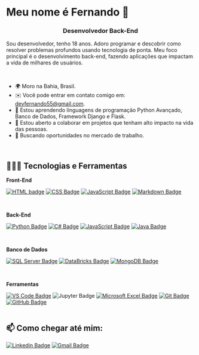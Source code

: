 Meu nome é Fernando 🫡
==========================

<h3 align="center">Desenvolvedor Back-End</h3>

Sou desenvolvedor, tenho 18 anos. Adoro programar e descobrir como resolver problemas profundos usando tecnologia de ponta. Meu foco principal é o desenvolvimento back-end, fazendo aplicações que impactam a vida de milhares de usuários.

<br>

* 🌍 Moro na Bahia, Brasil.
* ✉️ Você pode entrar em contato comigo em: [devfernando55@gmail.com](mailto:devfernando55@gmail.com).
* 🧠 Estou aprendendo linguagens de programação Python Avançado, Banco de Dados, Framework Django e Flask.
* 🤝 Estou aberto a colaborar em projetos que tenham alto impacto na vida das pessoas.
* 👀 Buscando oportunidades no mercado de trabalho.
<br>

## 👨🏾‍💻 Tecnologias e Ferramentas

**Front-End**  

[![HTML badge](https://img.shields.io/badge/HTML5-E34F26?style=for-the-badge&logo=html5&logoColor=white)](https://github.com/devfernando55)
[![CSS Badge](https://img.shields.io/badge/CSS3-1572B6?style=for-the-badge&logo=css3&logoColor=white)](https://github.com/devfernando55)
[![JavaScript Badge](https://img.shields.io/badge/JavaScript-F7DF1E?style=for-the-badge&logo=javascript&logoColor=black)](https://github.com/devfernando55) 
[![Markdown Badge](https://img.shields.io/badge/Markdown-000000?style=for-the-badge&logo=markdown&logoColor=white)](https://github.com/devfernando55)

<br>

**Back-End**  

[![Python Badge](https://img.shields.io/badge/Python-14354C?style=for-the-badge&logo=python&logoColor=white)](https://github.com/devfernando55)
[![C# Badge](https://img.shields.io/badge/C%23-239120?style=for-the-badge&logo=c-sharp&logoColor=white)](https://github.com/devfernando55)
[![JavaScript Badge](https://img.shields.io/badge/JavaScript-323330?style=for-the-badge&logo=javascript&logoColor=F7DF1E)](https://github.com/devfernando55)
[![Java Badge](https://img.shields.io/badge/Java-ED8B00?style=for-the-badge&logo=openjdk&logoColor=white)](https://github.com/devfernando55)

<br>

**Banco de Dados**

[![SQL Server Badge](https://img.shields.io/badge/Microsoft%20SQL%20Server-CC2927?style=for-the-badge&logo=microsoft%20sql%20server&logoColor=white)](https://github.com/devfernando55)
[![DataBricks Badge](https://img.shields.io/badge/Databricks-FF3621?style=for-the-badge&logo=Databricks&logoColor=white)](https://github.com/devfernando55)
[![MongoDB Badge](https://img.shields.io/badge/MongoDB-4EA94B?style=for-the-badge&logo=mongodb&logoColor=white)](https://github.com/devfernando55)

<br>

**Ferramentas** 

[![VS Code Badge](https://img.shields.io/badge/Visual_Studio_Code-5C2D91?style=for-the-badge&logo=visual%20studio%20code&logoColor=white)](https://github.com/devfernando55)
![Jupyter Badge](https://img.shields.io/badge/Jupyter-F37626.svg?&style=for-the-badge&logo=Jupyter&logoColor=white)
[![Microsoft Excel Badge](https://img.shields.io/badge/Microsoft_Excel-217346?style=for-the-badge&logo=microsoft-excel&logoColor=white)](https://github.com/devfernando55)
[![Git Badge](https://img.shields.io/badge/GIT-E44C30?style=for-the-badge&logo=git&logoColor=white)](https://github.com/devfernando55)
[![GitHub Badge](https://img.shields.io/badge/GitHub-100000?style=for-the-badge&logo=github&logoColor=white)](https://github.com/devfernando55)
<br>
<br>
## :mailbox: Como chegar até mim:  
[![Linkedin Badge](https://img.shields.io/badge/LinkedIn-0077B5?style=for-the-badge&logo=linkedin&logoColor=white&link=https://www.linkedin.com/in/fernando-santana-22656428a//)](https://www.linkedin.com/in/fernando-santana-22656428a/)
[![Gmail Badge](https://img.shields.io/badge/Gmail-D14836?style=for-the-badge&logo=gmail&logoColor=white&link=mailto:devfernando55@gmail.com)](mailto:devfernando55@gmail.com)
